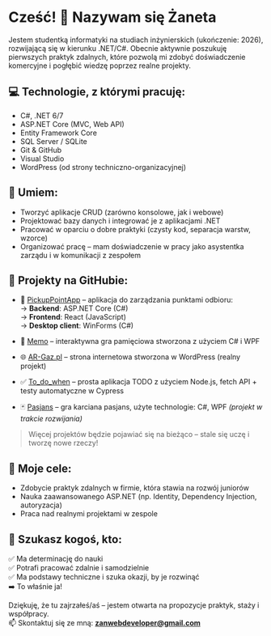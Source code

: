 # Cześć! 👋 Nazywam się Żaneta

Jestem studentką informatyki na studiach inżynierskich (ukończenie: 2026), rozwijającą się w kierunku .NET/C#. Obecnie aktywnie poszukuję pierwszych praktyk zdalnych, 
które pozwolą mi zdobyć doświadczenie komercyjne i pogłębić wiedzę poprzez realne projekty.

## 💻 Technologie, z którymi pracuję:
- C#, .NET 6/7
- ASP.NET Core (MVC, Web API)
- Entity Framework Core
- SQL Server / SQLite
- Git & GitHub
- Visual Studio
- WordPress (od strony techniczno-organizacyjnej)

## 🧠 Umiem:
- Tworzyć aplikacje CRUD (zarówno konsolowe, jak i webowe)
- Projektować bazy danych i integrować je z aplikacjami .NET
- Pracować w oparciu o dobre praktyki (czysty kod, separacja warstw, wzorce)
- Organizować pracę – mam doświadczenie w pracy jako asystentka zarządu i w komunikacji z zespołem

## 🚀 Projekty na GitHubie:

- 🎯 [PickupPointApp](https://github.com/ZanetaBor/PickupPointApp) – aplikacja do zarządzania punktami odbioru:  
  → **Backend**: ASP.NET Core (C#)  
  → **Frontend**: React (JavaScript)  
  → **Desktop client**: WinForms (C#)

- 🧠 [Memo](https://github.com/ZanetaBor/Memo) – interaktywna gra pamięciowa stworzona z użyciem C# i WPF

- 🌐 [AR-Gaz.pl](https://ar-gaz.pl) – strona internetowa stworzona w WordPress (realny projekt)

- ✅ [To_do_when](https://github.com/ZanetaBor/To_do_when) – prosta aplikacja TODO z użyciem Node.js, fetch API + testy automatyczne w Cypress

- 🃏 [Pasjans](https://github.com/ZanetaBor/pasjans) – gra karciana pasjans, użyte technologie: C#, WPF *(projekt w trakcie rozwijania)*


> Więcej projektów będzie pojawiać się na bieżąco – stale się uczę i tworzę nowe rzeczy!

## 🎯 Moje cele:
- Zdobycie praktyk zdalnych w firmie, która stawia na rozwój juniorów
- Nauka zaawansowanego ASP.NET (np. Identity, Dependency Injection, autoryzacja)
- Praca nad realnymi projektami w zespole

## 🤝 Szukasz kogoś, kto:
✅ Ma determinację do nauki  
✅ Potrafi pracować zdalnie i samodzielnie  
✅ Ma podstawy techniczne i szuka okazji, by je rozwinąć  
➡️ To właśnie ja!  

Dziękuję, że tu zajrzałeś/aś – jestem otwarta na propozycje praktyk, staży i współpracy.  
📫 Skontaktuj się ze mną: **zanwebdeveloper@gmail.com**  


